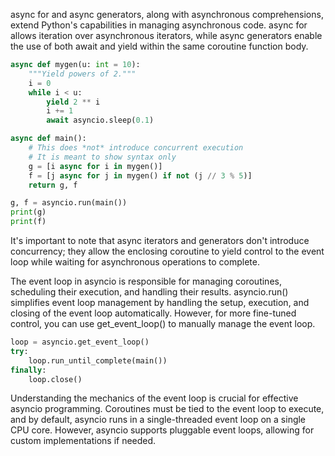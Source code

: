 async for and async generators, along with asynchronous comprehensions, extend Python's capabilities in managing asynchronous code. async for allows iteration over asynchronous iterators, while async generators enable the use of both await and yield within the same coroutine function body.

```python
async def mygen(u: int = 10):
    """Yield powers of 2."""
    i = 0
    while i < u:
        yield 2 ** i
        i += 1
        await asyncio.sleep(0.1)

async def main():
    # This does *not* introduce concurrent execution
    # It is meant to show syntax only
    g = [i async for i in mygen()]
    f = [j async for j in mygen() if not (j // 3 % 5)]
    return g, f

g, f = asyncio.run(main())
print(g)
print(f)
```

It's important to note that async iterators and generators don't introduce concurrency; they allow the enclosing coroutine to yield control to the event loop while waiting for asynchronous operations to complete.

The event loop in asyncio is responsible for managing coroutines, scheduling their execution, and handling their results. asyncio.run() simplifies event loop management by handling the setup, execution, and closing of the event loop automatically. However, for more fine-tuned control, you can use get_event_loop() to manually manage the event loop.

```python
loop = asyncio.get_event_loop()
try:
    loop.run_until_complete(main())
finally:
    loop.close()
```

Understanding the mechanics of the event loop is crucial for effective asyncio programming. Coroutines must be tied to the event loop to execute, and by default, asyncio runs in a single-threaded event loop on a single CPU core. However, asyncio supports pluggable event loops, allowing for custom implementations if needed.